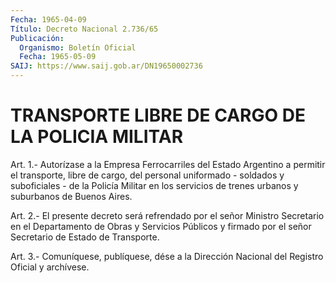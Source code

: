 ```yaml
---
Fecha: 1965-04-09
Título: Decreto Nacional 2.736/65
Publicación:
  Organismo: Boletín Oficial
  Fecha: 1965-05-09
SAIJ: https://www.saij.gob.ar/DN19650002736
---
```

# TRANSPORTE LIBRE DE CARGO DE LA POLICIA MILITAR

<a id="1"></a>
Art.  1.-  Autorízase  a  la  Empresa Ferrocarriles del Estado Argentino a permitir el transporte,  libre  de  cargo, del personal uniformado  -  soldados y suboficiales - de la Policía  Militar  en los servicios de  trenes  urbanos  y  suburbanos  de  Buenos Aires.

<a id="2"></a>
Art.  2.-  El  presente  decreto  será refrendado por el señor Ministro  Secretario  en  el  Departamento  de  Obras  y  Servicios Públicos y firmado por el señor Secretario de Estado de Transporte.

<a id="3"></a>
Art. 3.- Comuníquese, publíquese, dése a la Dirección Nacional del Registro Oficial y archívese.